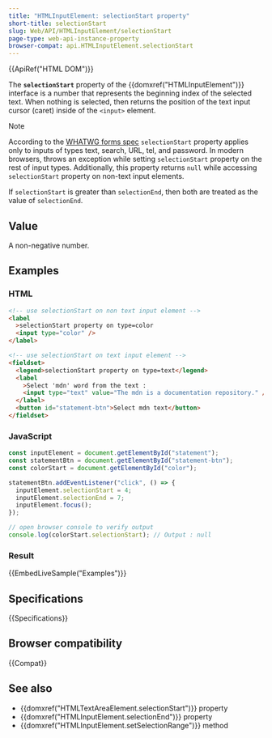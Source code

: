 ```yaml
---
title: "HTMLInputElement: selectionStart property"
short-title: selectionStart
slug: Web/API/HTMLInputElement/selectionStart
page-type: web-api-instance-property
browser-compat: api.HTMLInputElement.selectionStart
---
```


{{ApiRef("HTML DOM")}}

The **`selectionStart`** property of the {{domxref("HTMLInputElement")}} interface is a number that represents the beginning index of the selected text. When nothing is selected, then returns the position of the text input cursor (caret) inside of the `<input>` element.

> [!NOTE]
> According to the [WHATWG forms spec](https://html.spec.whatwg.org/multipage/forms.html#concept-input-apply) `selectionStart` property applies only to inputs of types text, search, URL, tel, and password. In modern browsers, throws an exception while setting `selectionStart` property on the rest of input types. Additionally, this property returns `null` while accessing `selectionStart` property on non-text input elements.

If `selectionStart` is greater than `selectionEnd`, then both are
treated as the value of `selectionEnd`.

## Value

A non-negative number.

## Examples

### HTML

```html
<!-- use selectionStart on non text input element -->
<label
  >selectionStart property on type=color
  <input type="color" />
</label>

<!-- use selectionStart on text input element -->
<fieldset>
  <legend>selectionStart property on type=text</legend>
  <label
    >Select 'mdn' word from the text :
    <input type="text" value="The mdn is a documentation repository." />
  </label>
  <button id="statement-btn">Select mdn text</button>
</fieldset>
```

### JavaScript

```js
const inputElement = document.getElementById("statement");
const statementBtn = document.getElementById("statement-btn");
const colorStart = document.getElementById("color");

statementBtn.addEventListener("click", () => {
  inputElement.selectionStart = 4;
  inputElement.selectionEnd = 7;
  inputElement.focus();
});

// open browser console to verify output
console.log(colorStart.selectionStart); // Output : null
```

### Result

{{EmbedLiveSample("Examples")}}

## Specifications

{{Specifications}}

## Browser compatibility

{{Compat}}

## See also

- {{domxref("HTMLTextAreaElement.selectionStart")}} property
- {{domxref("HTMLInputElement.selectionEnd")}} property
- {{domxref("HTMLInputElement.setSelectionRange")}} method
